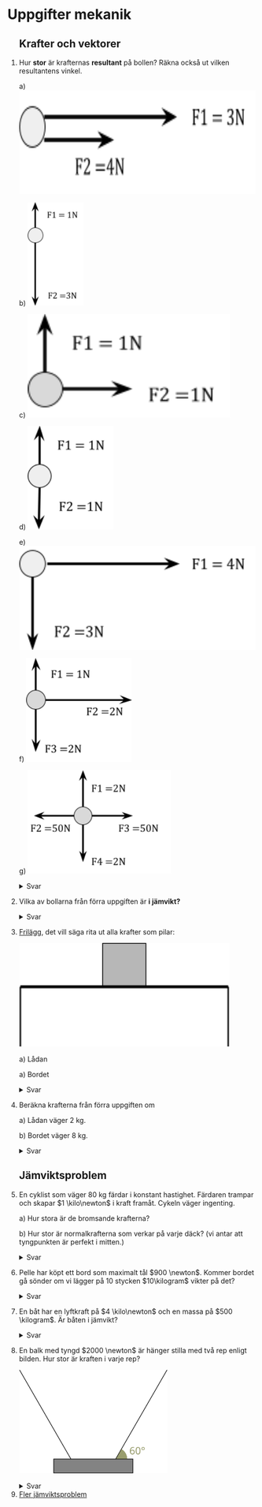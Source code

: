 # Uppgifter mekanik

<style>
img{
    height: 15em;
    background-color: white;
}
</style>

<ol>

## Krafter och vektorer

<li>

Hur **stor** är krafternas **resultant** på bollen? Räkna också ut vilken resultantens vinkel.

a) ![](image8.png)

b) ![](image4.png)

c) ![](image9.png)

d) ![](image16.png)

e) ![](image12.png)

f) ![](image15.png)

g) ![](image13.png)

<details>
<summary>Svar</summary>

**SVAR:** 

a) 7 N, $0 \degree$

b) 2 N, $-90 \degree$

c) $\sqrt 2 \newton$, $45 \degree$

d) 0 N (saknar vinkel)

e) 5 N, $\arctan{(\frac{-3}{4})} = -36.9 \degree$

f) $\sqrt 5 \newton$, $\arctan{(\frac{1-2}{2})} = -26.6 \degree $

g) $0 \newton$ (saknar vinkel)

</details>
</li>

<li>

Vilka av bollarna från förra uppgiften är **i jämvikt?**

<details>
<summary>Svar</summary>

**SVAR:** 

**d** och **g**, eftersom deras resultant är 0.

</details>
</li>

<li>

[Frilägg](?search=frilägg), det vill säga rita ut alla krafter som pilar:

![](image5.png)

a) Lådan

a) Bordet

<details>
<summary>Svar</summary>

a) ![](image6.png)

b) ![](image7.png)

</details>
</li>

<li>

Beräkna krafterna från förra uppgiften om

a) Lådan väger 2 kg.

b) Bordet väger 8 kg.

<details>
<summary>Svar</summary>

a) $$\text{Normalkraft} = \text{Tyngdkraft} = mg = 2 \cdot 9.82 = 19.64 \newton$$

b)

$$\text{Tyngdkraft(låda)} = 19.64 \newton$$

$$\text{Tyngdkraft(bord)} = 8 \cdot 9.82 = 78.56 \newton$$

$$\text{Normalkraft(bord)} = \text{Tyngdkraft(låda)} + \text{Tyngdkraft(bord)}$$
$$\text{Normalkraft(bord)} = 19.64 + 78.56 = 98.2 \newton $$

Vi antar att allt är jämnt utplacerat på bordet. Då tar varje ben upp hälften av normalkraften: $$\frac{\text{Normalkraft(bord)}}{2} = 49.1 \newton$$

</details>
</li>

## Jämviktsproblem


<li>

En cyklist som väger 80 kg färdar i konstant hastighet. Färdaren trampar och skapar $1 \kilo\newton$ i kraft framåt. Cykeln väger ingenting.

a) Hur stora är de bromsande krafterna?

b) Hur stor är normalkrafterna som verkar på varje däck? (vi antar att tyngpunkten är perfekt i mitten.)

<details>
<summary>Svar</summary>

**SVAR:** 

a) $1 \kilo\newton$

b) $392.8 \newton$

---

a) Vi vet att cyklisten skapar $1 \kilo\newton$ framåt. Då måste bromskrafterna vara lika stora för att cyklisten ska färdas i konstant hastighet (jämvikt).

b) Vi vet att tyngdkraften är $80 \cdot 9.82 = 785.6 \newton$. Då måste normalkraften vara lika stor som tyngdkraften för att cyklisten ska färdas i konstant hastighet. Då blir normalkraften $392.8 \newton$ på varje däck.

$ F_g = F_N = 785.6 \newton $, varje däck tar $ F_N / 2 = 392.8 \newton $.

</li>

<li>

Pelle har köpt ett bord som maximalt tål $900 \newton$. Kommer bordet gå sönder om vi lägger på 10 stycken $10\kilogram$ vikter på det?

<details>
<summary>Svar</summary>

**SVAR:**
Ja.

---

Vi vet att tyngdkraften för en vikt är $10 \cdot 9.82 = 98.2 \newton$. Då blir totala tyngdkraften $10 \cdot 98.2 = 982 \newton$.

Eftersom $ 982 > 900 $ kommer bordet gå sönder.

</li>

<li>

En båt har en lyftkraft på $4 \kilo\newton$ och en massa på $500 \kilogram$. Är båten i jämvikt?

<details>

<summary>Svar</summary>

**SVAR:**
Nej.

---

Tyngdkraften är $ 500 \cdot 9.82 = 4910 \newton $.

Summan av krafterna är $ 4000 - 4910 = -910 \newton $. (positivt uppåt)

Det blir alltså kraft nedåt över, alltså kommer båten sjunka! Den är inte i jämvikt!

</li>

<li>

En balk med tyngd $2000 \newton$ är hänger stilla med två rep enligt bilden. Hur stor är kraften i varje rep?

![](balk.svg)

<details>
<summary>Svar</summary>

**SVAR:**

Ungefär $ 1 155 \newton $

---

Vi vet att tyngdkraften är $ 2000 \newton $.

Vi vet att summan av krafterna i x-led är 0, och summan av krafterna i y-led är 0.

$$ \uparrow : F _ {Ry} + F _ {Ry} = F_g $$
$$ 2F _ {Ry} = 2000 \newton $$
$$ F _ {Ry} = 1000 \newton $$

Vi vet att vinkeln är $ 60 \degree $, så vi kan använda trigonometri för att räkna ut kraften i repen.

$$ F _ {Ry} = F _ {R} \sin (60 \degree) $$
$$ 1000 = F _ {R} \sin (60 \degree) $$
$$ \frac {1000}{\sin (60 \degree)} = F _ {R} $$
$$ \frac {1000}{\sin (60 \degree)} = F _ {R} \approx 1155 \newton $$

</li>


<li>
<a href="jämviktsproblem.pdf" target="_blank">Fler jämviktsproblem</a>
</li>

</ol>
